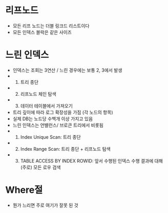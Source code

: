 # 리프노드
- 모든 리프 노드는 더블 링크드 리스트이다
- 모든 인덱스 블락은 같은 사이즈

# 느린 인덱스
- 인덱스는 조회는 3연산 / 느린 경우에는 보통 2, 3에서 발생
- 1. 트리 종단
- 2. 리프노드 체인 탐색
- 3. 데이터 테이블에서 가져오기
- 트리 깊이에 따라 로그 확장성을 가짐 (각 노드의 항목)
- 실제 DB는 노드당 수백개 이상 가지고 있음
- 느린 인덱스는 언밸런스/ 브로큰 트리에서 비롯됨
- 1. Index Unique Scan: 트리 종단
- 2. Index Range Scan: 트리 종단 + 리프노드 탐색
- 3. TABLE ACCESS BY INDEX ROWID: 앞서 수행된 인덱스 수행 결과에 대해 (주로) 모든 로우 검색

# Where절
- 뭔가 느리면 주로 여기가 잘못 된 것

